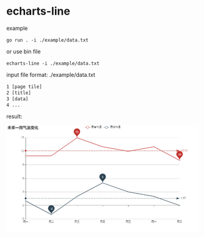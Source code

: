 # echarts-line

example

```
go run . -i ./example/data.txt
```

or use bin file

```
echarts-line -i ./example/data.txt
```

input file format: ./example/data.txt

```
1 [page tile]
2 [title]
3 [data]
4 ...
```

result:

![image-20200506175116515](./README.assets/image-20200506175116515.png)

